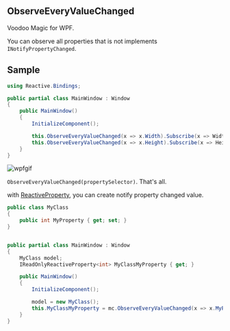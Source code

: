 ObserveEveryValueChanged
---
Voodoo Magic for WPF.

You can observe all properties that is not implements `INotifyPropertyChanged`.

Sample
---
```csharp
using Reactive.Bindings;

public partial class MainWindow : Window
{
    public MainWindow()
    {
        InitializeComponent();

        this.ObserveEveryValueChanged(x => x.Width).Subscribe(x => WidthText.Text = x.ToString());
        this.ObserveEveryValueChanged(x => x.Height).Subscribe(x => HeightText.Text = x.ToString());
    }
}
```

![wpfgif](https://cloud.githubusercontent.com/assets/46207/15827886/1573ff16-2c48-11e6-9876-4e4455d7eced.gif)

`ObserveEveryValueChanged(propertySelector)`. That's all.

with [ReactiveProperty](https://github.com/runceel/ReactiveProperty/), you can create notify property changed value.

```csharp
public class MyClass
{
    public int MyProperty { get; set; }
}


public partial class MainWindow : Window
{
    MyClass model;
    IReadOnlyReactiveProperty<int> MyClassMyProperty { get; }

    public MainWindow()
    {
        InitializeComponent();

        model = new MyClass();
        this.MyClassMyProperty = mc.ObserveEveryValueChanged(x => x.MyProperty).ToReadOnlyReactiveProperty();
    }
}
```